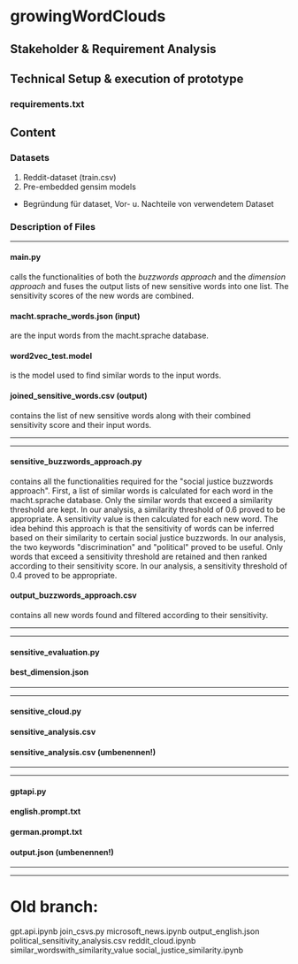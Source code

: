 # growingWordClouds

## Stakeholder & Requirement Analysis

## Technical Setup & execution of prototype
### requirements.txt

## Content
### Datasets
1. Reddit-dataset (train.csv)
2. Pre-embedded gensim models
- Begründung für dataset, Vor- u. Nachteile von verwendetem Dataset
### Description of Files 

---------------------------------------------
#### main.py 
calls the functionalities of both the *buzzwords approach* and the *dimension approach* and fuses the output lists of new sensitive words into one list. The sensitivity scores of the new words are combined.
#### macht.sprache_words.json (input)
are the input words from the macht.sprache database.
#### word2vec_test.model
is the model used to find similar words to the input words.
#### joined_sensitive_words.csv (output)
contains the list of new sensitive words along with their combined sensitivity score and their input words.

---------------------------------------------

---------------------------------------------
#### sensitive_buzzwords_approach.py
contains all the functionalities required for the "social justice buzzwords approach". 
First, a list of similar words is calculated for each word in the macht.sprache database. Only the similar words that exceed a similarity threshold are kept. In our analysis, a similarity threshold of 0.6 proved to be appropriate.
A sensitivity value is then calculated for each new word. The idea behind this approach is that the sensitivity of words can be inferred based on their similarity to certain social justice buzzwords. In our analysis, the two keywords "discrimination" and "political" proved to be useful.
Only words that exceed a sensitivity threshold are retained and then ranked according to their sensitivity score.  In our analysis, a sensitivity threshold of 0.4 proved to be appropriate.

#### output_buzzwords_approach.csv
contains all new words found and filtered according to their sensitivity.

---------------------------------------------

---------------------------------------------
#### sensitive_evaluation.py
#### best_dimension.json
---------------------------------------------

---------------------------------------------
#### sensitive_cloud.py
#### sensitive_analysis.csv
#### sensitive_analysis.csv (umbenennen!)
---------------------------------------------

---------------------------------------------
#### gptapi.py 
#### english.prompt.txt
#### german.prompt.txt
#### output.json (umbenennen!)
---------------------------------------------

---------------------------------------------
# Old branch: 
gpt.api.ipynb
join_csvs.py
microsoft_news.ipynb
output_english.json 
political_sensitivity_analysis.csv
reddit_cloud.ipynb
similar_wordswith_similarity_value
social_justice_similarity.ipynb

